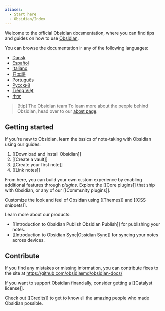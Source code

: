 ```yaml
---
aliases:
  - Start here
  - Obsidian/Index
---
```


Welcome to the official Obsidian documentation, where you can find tips and guides on how to use [Obsidian](https://obsidian.md).

You can browse the documentation in any of the following languages:

- [Dansk](https://publish.obsidian.md/help-da)
- [Español](https://publish.obsidian.md/help-es)
- [Italiano](https://publish.obsidian.md/help-it)
- [日本語](https://publish.obsidian.md/help-ja)
- [Português](https://publish.obsidian.md/help-pt-br)
- [Русский](https://publish.obsidian.md/help-ru)
- [Tiếng Việt](https://publish.obsidian.md/help-vi)
- [中文](https://publish.obsidian.md/help-zh)

> [!tip] The Obsidian team
> To learn more about the people behind Obsidian, head over to our [about page](https://obsidian.md/about).

## Getting started

If you're new to Obsidian, learn the basics of note-taking with Obsidian using our guides:

1. [[Download and install Obsidian]]
2. [[Create a vault]]
3. [[Create your first note]]
4. [[Link notes]]

From here, you can build your own custom experience by enabling additional features through _plugins_. Explore the [[Core plugins]] that ship with Obsidian, or any of our [[Community plugins]].

Customize the look and feel of Obsidian using [[Themes]] and [[CSS snippets]].

Learn more about our products:

- [[Introduction to Obsidian Publish|Obsidian Publish]] for publishing your notes.
- [[Introduction to Obsidian Sync|Obsidian Sync]] for syncing your notes across devices.

## Contribute

If you find any mistakes or missing information, you can contribute fixes to the site at https://github.com/obsidianmd/obsidian-docs/

If you want to support Obsidian financially, consider getting a [[Catalyst license]].

Check out [[Credits]] to get to know all the amazing people who made Obsidian possible.
